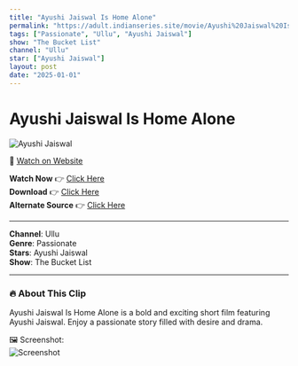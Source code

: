 ```yaml
---
title: "Ayushi Jaiswal Is Home Alone"
permalink: "https://adult.indianseries.site/movie/Ayushi%20Jaiswal%20Is%20Home%20Alone"
tags: ["Passionate", "Ullu", "Ayushi Jaiswal"]
show: "The Bucket List"
channel: "Ullu"
star: ["Ayushi Jaiswal"]
layout: post
date: "2025-01-01"
---
```


# Ayushi Jaiswal Is Home Alone

![Ayushi Jaiswal](https://shorts.desisins.com/wp-content/uploads/2024/03/Ayushi-Jaiswal-Ghar-Par-Akeli-Ullu-Bucket-List-DesiSins.com_.jpg)

🔗 [Watch on Website](https://adult.indianseries.site/movie/Ayushi%20Jaiswal%20Is%20Home%20Alone)

**Watch Now** 👉 [Click Here](https://adult.indianseries.site/movie/Ayushi%20Jaiswal%20Is%20Home%20Alone)  
**Download** 👉 [Click Here](https://adult.indianseries.site/movie/Ayushi%20Jaiswal%20Is%20Home%20Alone)  
**Alternate Source** 👉 [Click Here](https://adult.indianseries.site/movie/Ayushi%20Jaiswal%20Is%20Home%20Alone)

---

**Channel**: Ullu  
**Genre**: Passionate  
**Stars**: Ayushi Jaiswal  
**Show**: The Bucket List

---

### 🔥 About This Clip

Ayushi Jaiswal Is Home Alone is a bold and exciting short film featuring Ayushi Jaiswal. Enjoy a passionate story filled with desire and drama.
 
🖼️ Screenshot:  
![Screenshot](https://shorts.desisins.com/wp-content/uploads/2024/03/Ayushi-Jaiswal-Ghar-Par-Akeli-Ullu-Bucket-List-DesiSins.com_.jpg)

